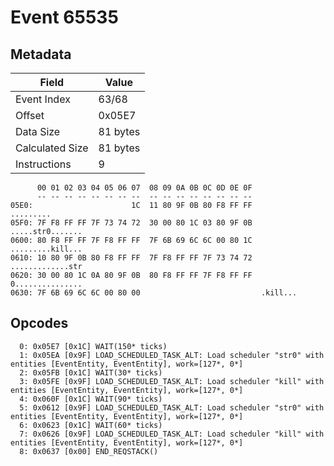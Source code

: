 # Event 65535

## Metadata

| Field           | Value    |
|-----------------|----------|
| Event Index     | 63/68    |
| Offset          | 0x05E7   |
| Data Size       | 81 bytes |
| Calculated Size | 81 bytes |
| Instructions    | 9        |

```
      00 01 02 03 04 05 06 07  08 09 0A 0B 0C 0D 0E 0F
      -- -- -- -- -- -- -- --  -- -- -- -- -- -- -- --
05E0:                      1C  11 80 9F 0B 80 F8 FF FF         .........
05F0: 7F F8 FF FF 7F 73 74 72  30 00 80 1C 03 80 9F 0B  .....str0.......
0600: 80 F8 FF FF 7F F8 FF FF  7F 6B 69 6C 6C 00 80 1C  .........kill...
0610: 10 80 9F 0B 80 F8 FF FF  7F F8 FF FF 7F 73 74 72  .............str
0620: 30 00 80 1C 0A 80 9F 0B  80 F8 FF FF 7F F8 FF FF  0...............
0630: 7F 6B 69 6C 6C 00 80 00                           .kill...        
```

## Opcodes

```
  0: 0x05E7 [0x1C] WAIT(150* ticks)
  1: 0x05EA [0x9F] LOAD_SCHEDULED_TASK_ALT: Load scheduler "str0" with entities [EventEntity, EventEntity], work=[127*, 0*]
  2: 0x05FB [0x1C] WAIT(30* ticks)
  3: 0x05FE [0x9F] LOAD_SCHEDULED_TASK_ALT: Load scheduler "kill" with entities [EventEntity, EventEntity], work=[127*, 0*]
  4: 0x060F [0x1C] WAIT(90* ticks)
  5: 0x0612 [0x9F] LOAD_SCHEDULED_TASK_ALT: Load scheduler "str0" with entities [EventEntity, EventEntity], work=[127*, 0*]
  6: 0x0623 [0x1C] WAIT(60* ticks)
  7: 0x0626 [0x9F] LOAD_SCHEDULED_TASK_ALT: Load scheduler "kill" with entities [EventEntity, EventEntity], work=[127*, 0*]
  8: 0x0637 [0x00] END_REQSTACK()
```
